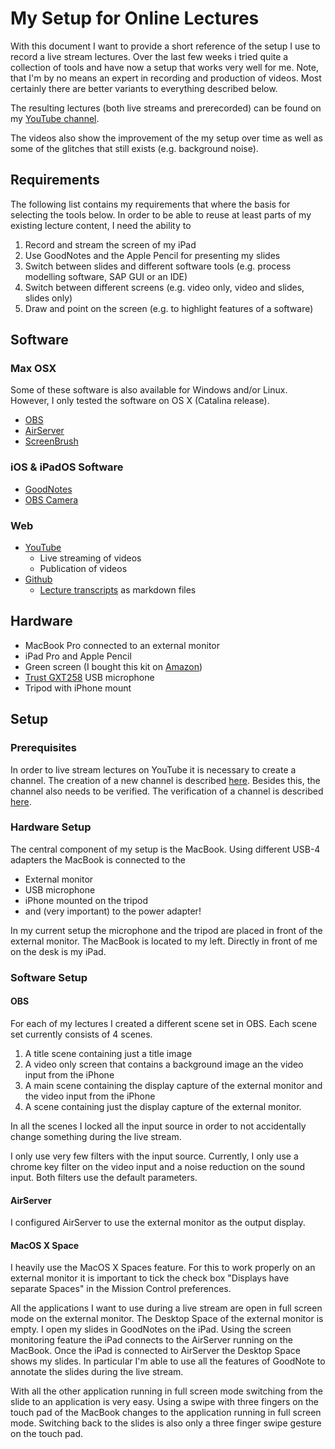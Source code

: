# My Setup for Online Lectures

With this document I want to provide a short reference of the setup I use to record a live stream lectures.
Over the last few weeks i tried quite a collection of tools and have now a setup that works very well for me.
Note, that I'm by no means an expert in recording and production of videos. Most certainly there are better
variants to everything described below.

The resulting lectures (both live streams and prerecorded) can be found on my
[YouTube channel](http://www.youtube.com/c/christiandrumm).

The videos also show the improvement of the my setup over time
as well as some of the glitches that still exists (e.g. background noise).

## Requirements

The following list contains my requirements that where the basis for selecting the tools below. In order to be able
to reuse at least parts of my existing lecture content, I need the ability to

1. Record and stream the screen of my iPad
1. Use GoodNotes and the Apple Pencil for presenting my slides
1. Switch between slides and different software tools (e.g. process modelling software, SAP GUI or an IDE)
1. Switch between different screens (e.g. video only, video and slides, slides only)
1. Draw and point on the screen (e.g. to highlight features of a software)

## Software

### Max OSX

Some of these software is also available for Windows and/or Linux. However, I only tested the software on OS X (Catalina release). 

* [OBS](https://obsproject.com/)
* [AirServer](https://www.airserver.com/)
* [ScreenBrush](https://imagestudiopro.com/screenbrush/)

### iOS & iPadOS Software

* [GoodNotes](https://www.goodnotes.com/)
* [OBS Camera](https://obs.camera/)

### Web

* [YouTube](https://www.youtube.com)
  * Live streaming of videos
  * Publication of videos
* [Github](https://www.github.com)
  * [Lecture transcripts](https://github.com/ceedee666/transcript_information_systems_ss20/) as markdown files

## Hardware

* MacBook Pro connected to an external monitor
* iPad Pro and Apple Pencil
* Green screen (I bought this kit on [Amazon](https://www.amazon.de/-/en/gp/product/B01MTB3T7Y))
* [Trust GXT258](https://www.trust.com/en/product/23465-gxt-258-fyru-usb-4-in-1-streaming-microphone) USB microphone
* Tripod with iPhone mount

## Setup

### Prerequisites

In order to live stream lectures on YouTube it is necessary to create a channel. The creation of a new
channel is described [here](https://support.google.com/youtube/answer/1646861). Besides this, the channel also
needs to be verified. The verification of a channel is described [here](https://support.google.com/youtube/answer/171664).

### Hardware Setup

The central component of my setup is the MacBook. Using different USB-4 adapters the MacBook is connected to the

* External monitor
* USB microphone
* iPhone mounted on the tripod
* and (very important) to the power adapter!

In my current setup the microphone and the tripod are placed in front of the external monitor. The MacBook is located to
my left. Directly in front of me on the desk is my iPad.

### Software Setup

#### OBS

For each of my lectures I created a different scene set in OBS. Each scene set currently consists of 4 scenes.

1. A title scene containing just a title image
1. A video only screen that contains a background image an the video input from the iPhone  
1. A main scene containing the display capture of the external monitor and the video input from the iPhone
1. A scene containing just the display capture of the external monitor.

In all the scenes I locked all the input source in order to not accidentally change something during the live
stream.

I only use very few filters with the input source. Currently, I only use a chrome key filter on the video input and a noise
reduction on the sound input. Both filters use the default parameters.

#### AirServer

I configured AirServer to use the external monitor as the output display. 

#### MacOS X Space

I heavily use the MacOS X Spaces feature. For this to work properly on an external monitor it is important to tick the
check box "Displays have separate Spaces" in the Mission Control preferences.

All the applications I want to use during a live stream are open in full screen mode
on the external monitor. The Desktop Space of the external monitor is empty. I open my slides in GoodNotes on the iPad.
Using the screen monitoring feature the iPad connects to the AirServer running on the MacBook. Once the iPad is
connected to AirServer the Desktop Space shows my slides. In particular I'm able to use all the features
of GoodNote to annotate the slides during the live stream.

With all the other application running in full screen mode switching from the slide to an application is very easy.
Using a swipe with three fingers on the touch pad of the MacBook changes to the application running in full screen mode.
Switching back to the slides is also only a three finger swipe gesture on the touch pad.